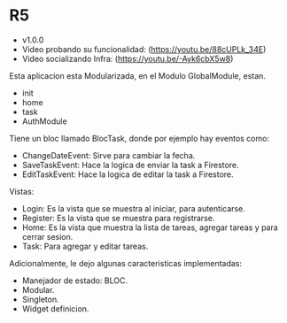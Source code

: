 # R5
- v1.0.0
- Video probando su funcionalidad: (https://youtu.be/88cUPLk_34E)
- Video socializando Infra: (https://youtu.be/-Ayk6cbX5w8)


Esta aplicacion esta Modularizada, en el Modulo
GlobalModule, estan.
 - init
 - home
 - task
 - AuthModule

Tiene un bloc llamado BlocTask, donde por ejemplo hay eventos como:
- ChangeDateEvent: Sirve para cambiar la fecha.
- SaveTaskEvent: Hace la logica de enviar la task a Firestore.
- EditTaskEvent: Hace la logica de editar la task a Firestore.

Vistas:
- Login:
  Es la vista que se muestra al iniciar, para autenticarse.
- Register:
  Es la vista que se muestra para registrarse.
- Home:
  Es la vista que muestra la lista de tareas, agregar tareas y para cerrar sesion.
- Task:
  Para agregar y editar tareas.

Adicionalmente, le dejo algunas caracteristicas implementadas:

- Manejador de estado: BLOC.
- Modular.
- Singleton.
- Widget definicion.
